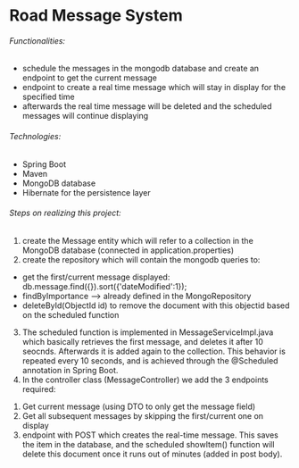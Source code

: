 # Road Message System

###### Functionalities:
* schedule the messages in the mongodb database and create an endpoint to get the current message 
* endpoint to create a real time message which will stay in display for the specified time 
* afterwards the real time message will be deleted and the scheduled messages will continue displaying 

###### Technologies:
* Spring Boot
* Maven
* MongoDB database
* Hibernate for the persistence layer

###### Steps on realizing this project:
1. create the Message entity which will refer to a collection in the MongoDB database (connected in application.properties)
2. create the repository which will contain the mongodb queries to:
* get the first/current message displayed: db.message.find({}).sort({'dateModified':1});
* findByImportance --> already defined in the MongoRepository
* deleteById(ObjectId id) to remove the document with this objectid based on the scheduled function
3. The scheduled function is implemented in MessageServiceImpl.java which basically retrieves the first message, and deletes it after 10 seocnds. Afterwards it is added again to the collection. This behavior is repeated every 10 seconds, and is achieved through the @Scheduled annotation in Spring Boot.
4. In the controller class (MessageController) we add the 3 endpoints required:
1) Get current message (using DTO to only get the message field)
2) Get all subsequent messages by skipping the first/current one on display
3) endpoint with POST which creates the real-time message. This saves the item in the database, and the scheduled showItem() function will delete this document once it runs out of minutes (added in post body).
